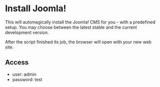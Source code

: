 # <i class="icon-beaker"></i> Install Joomla!

This will automagically install the Joomla! CMS for you - with a predefined setup. You may choose between the latest stable and the current development version.

After the script finished its job, the browser will open with your new web site.

## Access

* user: admin
* password: test
